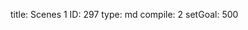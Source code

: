 title:          Scenes 1
ID:             297
type:           md
compile:        2
setGoal:        500


